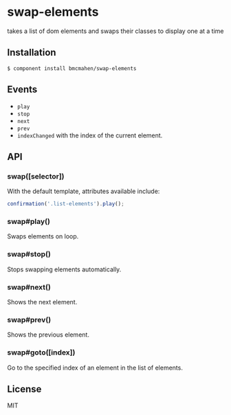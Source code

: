 
# swap-elements

  takes a list of dom elements and swaps their classes to display one at a time

## Installation

    $ component install bmcmahen/swap-elements


## Events

* `play` 
* `stop`
* `next`
* `prev`
* `indexChanged` with the index of the current element.


## API

### swap([selector])
With the default template, attributes available include:
```javascript
confirmation('.list-elements').play();
```
### swap#play()

Swaps elements on loop. 

### swap#stop()

Stops swapping elements automatically.

### swap#next()

Shows the next element.

### swap#prev()

Shows the previous element.

### swap#goto([index])

Go to the specified index of an element in the list of elements.

## License

  MIT
